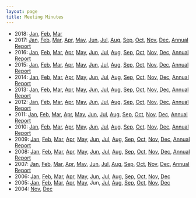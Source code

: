 ```yaml
---
layout: page
title: Meeting Minutes
---
```

* 2018:
[Jan](minutes201801.html),
[Feb](minutes201802.html),
[Mar](minutes201803.html)
* 2017:
[Jan](minutes201701.html),
[Feb](minutes201702.html),
[Mar](minutes201703.html),
[Apr](minutes201704.html),
[May](minutes201705.html),
[Jun](minutes201706.html),
[Jul](minutes201707.html),
[Aug](minutes201708.html),
[Sep](minutes201709.html),
[Oct](minutes201710.html),
[Nov](minutes201711.html),
[Dec](minutes201712.html),
[Annual Report](report2017.html)
* 2016:
[Jan](minutes201601.html),
[Feb](minutes201602.html),
[Mar](minutes201603.html),
[Apr](minutes201604.html),
[May](minutes201605.html),
[Jun](minutes201606.html),
[Jul](minutes201607.html),
[Aug](minutes201608.html),
[Sep](minutes201609.html),
[Oct](minutes201610.html),
[Nov](minutes201611.html),
[Dec](minutes201612.html),
[Annual Report](report2016.html)
* 2015:
[Jan](minutes201501.html),
[Feb](minutes201502.html),
[Mar](minutes201503.html),
[Apr](minutes201504.html),
[May](minutes201505.html),
[Jun](minutes201506.html),
[Jul](minutes201507.html),
[Aug](minutes201508.html),
[Sep](minutes201509.html),
[Oct](minutes201510.html),
[Nov](minutes201511.html),
[Dec](minutes201512.html),
[Annual Report](report2015.html)
* 2014:
[Jan](minutes201401.html),
[Feb](minutes201402.html),
[Mar](minutes201403.html),
[Apr](minutes201404.html),
[May](minutes201405.html),
[Jun](minutes201406.html),
[Jul](minutes201407.html),
[Aug](minutes201408.html),
[Sep](minutes201409.html),
[Oct](minutes201410.html),
[Nov](minutes201411.html),
[Dec](minutes201412.html),
[Annual Report](report2014.html)
* 2013:
[Jan](minutes201301.html),
[Feb](minutes201302.html),
[Mar](minutes201303.html),
[Apr](minutes201304.html),
[May](minutes201305.html),
[Jun](minutes201306.html),
[Jul](minutes201307.html),
[Aug](minutes201308.html),
[Sep](minutes201309.html),
[Oct](minutes201310.html),
[Nov](minutes201311.html),
[Dec](minutes201312.html),
[Annual Report](report2013.html)
* 2012:
[Jan](minutes201201.html),
[Feb](minutes201202.html),
[Mar](minutes201203.html),
[Apr](minutes201204.html),
[May](minutes201205.html),
[Jun](minutes201206.html),
[Jul](minutes201207.html),
[Aug](minutes201208.html),
[Sep](minutes201209.html),
[Oct](minutes201210.html),
[Nov](minutes201211.html),
[Dec](minutes201212.html),
[Annual Report](report2012.html)
* 2011:
[Jan](minutes201101.html),
[Feb](minutes201102.html),
[Mar](minutes201103.html),
[Apr](minutes201104.html),
[May](minutes201105.html),
[Jun](minutes201106.html),
[Jul](minutes201107.html),
[Aug](minutes201108.html),
[Sep](minutes201109.html),
[Oct](minutes201110.html),
[Nov](minutes201111.html),
[Dec](minutes201112.html),
[Annual Report](report2011.html)
* 2010:
[Jan](minutes201001.html),
[Feb](minutes201002.html),
[Mar](minutes201003.html),
[Apr](minutes201004.html),
[May](minutes201005.html),
[Jun](minutes201006.html),
[Jul](minutes201007.html),
[Aug](minutes201008.html),
[Sep](minutes201009.html),
[Oct](minutes201010.html),
[Nov](minutes201011.html),
[Dec](minutes201012.html),
[Annual Report](report2010.html)
* 2009:
[Jan](minutes200901.html),
[Feb](minutes200902.html),
[Mar](minutes200903.html),
[Apr](minutes200904.html),
[May](minutes200905.html),
[Jun](minutes200906.html),
[Jul](minutes200907.html),
[Aug](minutes200908.html),
[Sep](minutes200909.html),
[Oct](minutes200910.html),
[Nov](minutes200911.html),
[Dec](minutes200912.html),
[Annual Report](report2009.html)
* 2008:
[Jan](minutes200801.html),
[Feb](minutes200802.html),
[Mar](minutes200803.html),
[Apr](minutes200804.html),
[May](minutes200805.html),
[Jun](minutes200806.html),
[Jul](minutes200807.html),
[Aug](minutes200808.html),
[Sep](minutes200809.html),
[Oct](minutes200810.html),
[Nov](minutes200811.html),
[Dec](minutes200812.html),
[Annual Report](report2008.html)
* 2007:
[Jan](minutes200701.html),
[Feb](minutes200702.html),
[Mar](minutes200703.html),
[Apr](minutes200704.html),
[May](minutes200705.html),
[Jun](minutes200706.html),
[Jul](minutes200707.html),
[Aug](minutes200708.html),
[Sep](minutes200709.html),
[Oct](minutes200710.html),
[Nov](minutes200711.html),
[Dec](minutes200712.html),
[Annual Report](report2007.html)
* 2006:
[Jan](minutes200601.html),
[Feb](minutes200602.html),
[Mar](minutes200603.html),
[Apr](minutes200604.html),
[May](minutes200605.html),
[Jun](minutes200606.html),
[Jul](minutes200607.html),
[Aug](minutes200608.html),
[Sep](minutes200609.html),
[Oct](minutes200610.html),
[Nov](minutes200611.html),
[Dec](minutes200612.html)
* 2005:
[Jan](minutes200501.html),
[Feb](minutes200502.html),
[Mar](minutes200503.html),
[Apr](minutes200504.html),
[May](minutes200505.html),
Jun,
[Jul](minutes200507.html),
[Aug](minutes200508.html),
[Sep](minutes200509.html),
[Oct](minutes200510.html),
[Nov](minutes200511.html),
[Dec](minutes200512.html)
* 2004:
[Nov](minutes200411.html),
[Dec](minutes200412.html)
